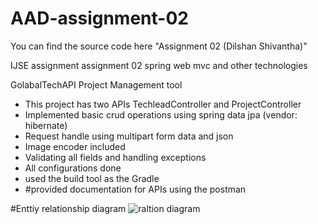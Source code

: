 # AAD-assignment-02
You can find the source code here "Assignment 02 (Dilshan Shivantha)"

IJSE assignment assignment 02 spring web mvc and other technologies

GolabalTechAPI Project Management tool

  - This project has two APIs TechleadController and ProjectController
  - Implemented basic crud operations using spring data jpa (vendor: hibernate)
  - Request handle using multipart form data and json
  - Image encoder included
  - Validating all fields and handling exceptions
  - All configurations done
  - used the build tool as the Gradle
  - #provided documentation for APIs using the postman

#Enttiy relationship diagram
![raltion diagram](https://github.com/Shivantha56/AAD-assignment-02/assets/111634293/9df6f515-0172-4f25-a934-9e38ad54c5ae)

